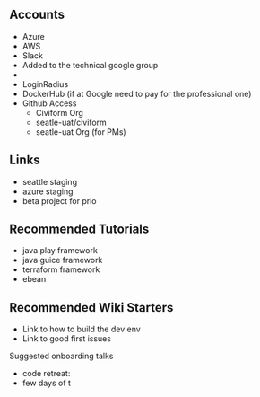 ## Accounts
* Azure
* AWS
* Slack
* Added to the technical google group
* 
* LoginRadius
* DockerHub (if at Google need to pay for the professional one)
* Github Access
  * Civiform Org
  * seatle-uat/civiform
  * seatle-uat Org (for PMs)

## Links
* seattle staging
* azure staging
* beta project for prio

## Recommended Tutorials
* java play framework
* java guice framework
* terraform framework
* ebean 

## Recommended Wiki Starters
* Link to how to build the dev env
* Link to good first issues


Suggested onboarding talks
* code retreat:  
* few days of t
